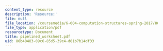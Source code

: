 ```yaml
---
content_type: resource
description: 'Resource:'
file: null
file_location: /coursemedia/6-004-computation-structures-spring-2017/86b4848309c685d539c4d81b7b14df33_pipelined_worksheet.pdf
file_type: application/pdf
resourcetype: Document
title: pipelined_worksheet.pdf
uid: 86b48483-09c6-85d5-39c4-d81b7b14df33
---
```

